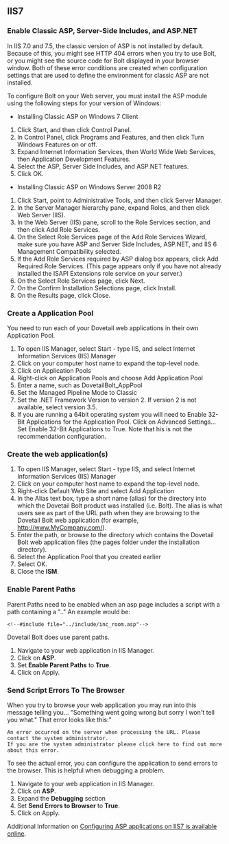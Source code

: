 ## IIS7

### Enable Classic ASP, Server-Side Includes, and ASP.NET

In IIS 7.0 and 7.5, the classic version of ASP is not installed by default. Because of this, you might see HTTP 404 errors when you try to use Bolt, or you might see the source code for Bolt displayed in your browser window. Both of these error conditions are created when configuration settings that are used to define the environment for classic ASP are not installed.

To configure Bolt on your Web server, you must install the ASP module using the following steps for your version of Windows:

* Installing Classic ASP on Windows 7 Client
 1. Click Start, and then click Control Panel.
 1. In Control Panel, click Programs and Features, and then click Turn Windows Features on or off.
 1. Expand Internet Information Services, then World Wide Web Services, then Application Development  Features.
 1. Select the ASP, Server Side Includes, and ASP.NET features.
 1. Click OK.

* Installing Classic ASP on Windows Server 2008 R2
 1. Click Start, point to Administrative Tools, and then click Server Manager.
 1. In the Server Manager hierarchy pane, expand Roles, and then click Web Server (IIS).
 1. In the Web Server (IIS) pane, scroll to the Role Services section, and then click Add Role Services.
 1. On the Select Role Services page of the Add Role Services Wizard, make sure you have ASP and Server Side Includes, ASP.NET, and IIS 6 Management Compatibility selected.
 1. If the Add Role Services required by ASP dialog box appears, click Add Required Role Services. (This page appears only if you have not already installed the ISAPI Extensions role service on your server.)
 1. On the Select Role Services page, click Next.
 1. On the Confirm Installation Selections page, click Install.
 1. On the Results page, click Close.

### Create a Application Pool

You need to run each of your Dovetail web applications in their own Application Pool.

1. To open IIS Manager, select Start - type IIS, and select Internet Information Services (IIS) Manager
1. Click on your computer host name to expand the top-level node.
1. Click on Application Pools
1. Right-click on Application Pools and choose Add Application Pool
1. Enter a name, such as DovetailBolt_AppPool
1. Set the Managed Pipeline Mode to Classic
1. Set the .NET Framework Version to version 2. If version 2 is not available, select version 3.5.
1. If you are running a 64bit operating system you will need to Enable 32-Bit Applications for the Application Pool. Click on Advanced Settings… Set Enable 32-Bit Applications to True. Note that his is not the recommendation configuration.

### Create the web application(s)

1. To open IIS Manager, select Start - type IIS, and select Internet Information Services (IIS) Manager
1. Click on your computer host name to expand the top-level node.
1. Right-click Default Web Site and select Add Application
1. In the Alias text box, type a short name (alias) for the directory into which the Dovetail Bolt product was installed (i.e. Bolt). The alias is what users see as part of the URL path when they are browsing to the Dovetail Bolt web application (for example, http://www.MyCompany.com/<Bolt>).
1. Enter the path, or browse to the directory which contains the Dovetail Bolt web application files (the pages folder under the installation directory).
1. Select the Application Pool that you created earlier
1. Select OK.
1. Close the <b>ISM</b>.

### Enable Parent Paths
Parent Paths need to be enabled when an asp page includes a script with a path containing a ".." An example would be:

	<!--#include file="../include/inc_room.asp"-->

Dovetail Bolt does use parent paths.

1. Navigate to your web application in IIS Manager.
1. Click on <b>ASP</b>.
1. Set <b>Enable Parent Paths</b> to <b>True</b>.
1. Click on Apply.

### Send Script Errors To The Browser

When you try to browse your web application you may run into this message telling you... "Something went going wrong but sorry I won't tell you what." That error looks like this:"

	An error occurred on the server when processing the URL. Please contact the system administrator.
	If you are the system administrator please click here to find out more about this error.

To see the actual error, you can configure the application to send errors to the browser. This is helpful when debugging a problem.

1. Navigate to your web application in IIS Manager.
1. Click on <b>ASP</b>.
1. Expand the <b>Debugging</b> section
1. Set <b>Send Errors to Browser</b> to <b>True</b>.
1. Click on Apply.

Additional Information on [Configuring ASP applications on IIS7 is available online](http://clarify.dovetailsoftware.com/kmiller/2008/08/19/installing-dovetail-classic-asp-web-applications-on-iis7/).
